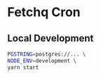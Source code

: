 # Fetchq Cron

## Local Development

```bash
PGSTRING=postgres://... \
NODE_ENV=development \
yarn start
```
